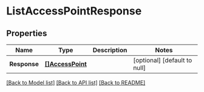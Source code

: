 # ListAccessPointResponse

## Properties
Name | Type | Description | Notes
------------ | ------------- | ------------- | -------------
**Response** | [**[]AccessPoint**](AccessPoint.md) |  | [optional] [default to null]

[[Back to Model list]](../README.md#documentation-for-models) [[Back to API list]](../README.md#documentation-for-api-endpoints) [[Back to README]](../README.md)


